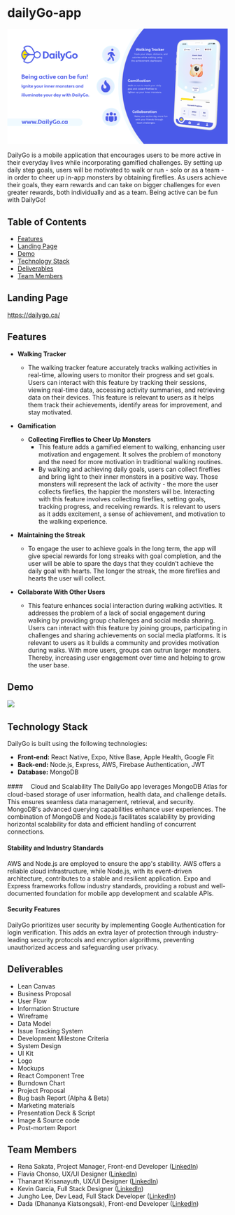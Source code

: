 # dailyGo-app

![DailyGo. Being ative can be fun. Ignite your inner monsters and illuminate your day with DailyGo.](https://github.com/Rena52107/assets/blob/main/dailygo/dailygo_socialmedia_assets.png 'DailyGo social media asset')

DailyGo is a mobile application that encourages users to be more active in their everyday lives while incorporating gamified challenges. By setting up daily step goals, users will be motivated to walk or run - solo or as a team - in order to cheer up in-app monsters by obtaining fireflies. As users achieve their goals, they earn rewards and can take on bigger challenges for even greater rewards, both individually and as a team. Being active can be fun with DailyGo!

## Table of Contents

- [Features](#features)
- [Landing Page](#landing-page)
- [Demo](#demo)
- [Technology Stack](#technology-stack)
- [Deliverables](#deliverables)
- [Team Members](#team-members)

## Landing Page

https://dailygo.ca/

## Features

- **Walking Tracker**

  - The walking tracker feature accurately tracks walking activities in real-time, allowing users to monitor their progress and set goals. Users can interact with this feature by tracking their sessions, viewing real-time data, accessing activity summaries, and retrieving data on their devices. This feature is relevant to users as it helps them track their achievements, identify areas for improvement, and stay motivated.

- **Gamification**

  - **Collecting Fireflies to Cheer Up Monsters**
    - This feature adds a gamified element to walking, enhancing user motivation and engagement. It solves the problem of monotony and the need for more motivation in traditional walking routines.
    - By walking and achieving daily goals, users can collect fireflies and bring light to their inner monsters in a positive way. Those monsters will represent the lack of activity - the more the user collects fireflies, the happier the monsters will be. Interacting with this feature involves collecting fireflies, setting goals, tracking progress, and receiving rewards. It is relevant to users as it adds excitement, a sense of achievement, and motivation to the walking experience.

- **Maintaining the Streak**

  - To engage the user to achieve goals in the long term, the app will give special rewards for long streaks with goal completion, and the user will be able to spare the days that they couldn’t achieve the daily goal with hearts. The longer the streak, the more fireflies and hearts the user will collect.

- **Collaborate With Other Users**
  - This feature enhances social interaction during walking activities. It addresses the problem of a lack of social engagement during walking by providing group challenges and social media sharing. Users can interact with this feature by joining groups, participating in challenges and sharing achievements on social media platforms. It is relevant to users as it builds a community and provides motivation during walks. With more users, groups can outrun larger monsters. Thereby, increasing user engagement over time and helping to grow the user base.

## Demo

<img src="https://github.com/Rena52107/assets/blob/main/dailygo/dailygo_demo.gif" width="25%">

## Technology Stack

DailyGo is built using the following technologies:

- **Front-end:** React Native, Expo, Ntive Base, Apple Health, Google Fit
- **Back-end:** Node.js, Express, AWS, Firebase Authentication, JWT
- **Database:** MongoDB

####　 Cloud and Scalability
The DailyGo app leverages MongoDB Atlas for cloud-based storage of user information, health data, and challenge details. This ensures seamless data management, retrieval, and security. MongoDB's advanced querying capabilities enhance user experiences. The combination of MongoDB and Node.js facilitates scalability by providing horizontal scalability for data and efficient handling of concurrent connections.

#### Stability and Industry Standards

AWS and Node.js are employed to ensure the app's stability. AWS offers a reliable cloud infrastructure, while Node.js, with its event-driven architecture, contributes to a stable and resilient application. Expo and Express frameworks follow industry standards, providing a robust and well-documented foundation for mobile app development and scalable APIs.

#### Security Features

DailyGo prioritizes user security by implementing Google Authentication for login verification. This adds an extra layer of protection through industry-leading security protocols and encryption algorithms, preventing unauthorized access and safeguarding user privacy.

## Deliverables

- Lean Canvas
- Business Proposal
- User Flow
- Information Structure
- Wireframe
- Data Model
- Issue Tracking System
- Development Milestone Criteria
- System Design
- UI Kit
- Logo
- Mockups
- React Component Tree
- Burndown Chart
- Project Proposal
- Bug bash Report (Alpha & Beta)
- Marketing materials
- Presentation Deck & Script
- Image & Source code
- Post-mortem Report

## Team Members

- Rena Sakata, Project Manager, Front-end Developer ([LinkedIn](https://www.linkedin.com/in/renasakata))
- Flavia Chonso, UX/UI Designer ([LinkedIn](https://www.linkedin.com/in/flachonso))
- Thanarat Krisanayuth, UX/UI Designer ([LinkedIn](https://www.linkedin.com/in/thanaratk))
- Kevin Garcia, Full Stack Designer ([LinkedIn](https://www.linkedin.com/in/khristop/))
- Jungho Lee, Dev Lead, Full Stack Developer ([LinkedIn](https://www.linkedin.com/in/jl7))
- Dada (Dhananya Kiatsongsak), Front-end Developer ([LinkedIn](https://www.linkedin.com/in/dhananya-kiatsongsak))

